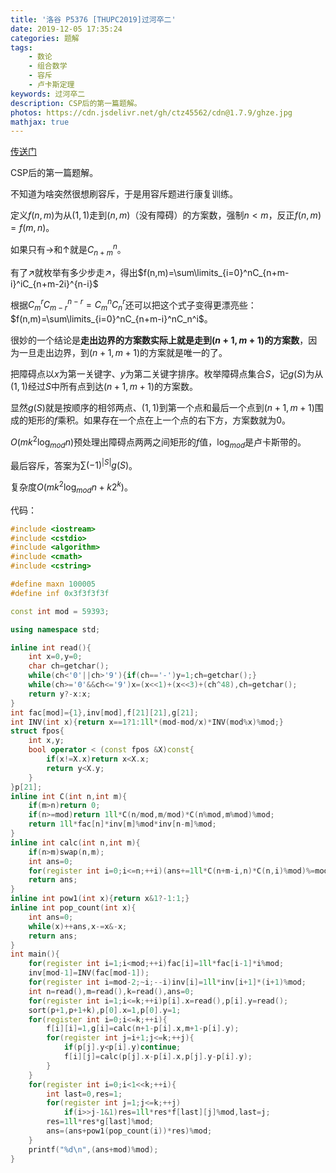 ```yaml
---
title: '洛谷 P5376 [THUPC2019]过河卒二'
date: 2019-12-05 17:35:24
categories: 题解
tags:
    - 数论
    - 组合数学
    - 容斥
    - 卢卡斯定理
keywords: 过河卒二
description: CSP后的第一篇题解。
photos: https://cdn.jsdelivr.net/gh/ctz45562/cdn@1.7.9/ghze.jpg
mathjax: true
---
```


[传送门](https://www.luogu.com.cn/problem/P5376)

CSP后的第一篇题解。

不知道为啥突然很想刷容斥，于是用容斥题进行康复训练。

<!--more-->

定义$f(n,m)$为从$(1,1)$走到$(n,m)$（没有障碍）的方案数，强制$n<m$，反正$f(n,m)=f(m,n)$。

如果只有$\rightarrow$和$\uparrow$就是$C_{n+m}^n$。

有了$\nearrow$就枚举有多少步走$\nearrow$，得出$f(n,m)=\sum\limits_{i=0}^nC_{n+m-i}^iC_{n+m-2i}^{n-i}$

根据$C_m^rC_{m-r}^{n-r}=C_m^nC_n^r$还可以把这个式子变得更漂亮些：$f(n,m)=\sum\limits_{i=0}^nC_{n+m-i}^nC_n^i$。

很妙的一个结论是**走出边界的方案数实际上就是走到$(n+1,m+1)$的方案数**，因为一旦走出边界，到$(n+1,m+1)$的方案就是唯一的了。

把障碍点以$x$为第一关键字、$y$为第二关键字排序。枚举障碍点集合$S$，记$g(S)$为从$(1,1)$经过$S$中所有点到达$(n+1,m+1)$的方案数。

显然$g(S)$就是按顺序的相邻两点、$(1,1)$到第一个点和最后一个点到$(n+1,m+1)$围成的矩形的$f$乘积。如果存在一个点在上一个点的右下方，方案数就为$0$。

$O(mk^2\log_{mod}n)$预处理出障碍点两两之间矩形的$f$值，$\log_{mod}$是卢卡斯带的。

最后容斥，答案为$\sum\limits(-1)^{|S|}g(S)$。

复杂度$O(mk^2\log_{mod}n+k2^k)$。

代码：
``` cpp
#include <iostream>
#include <cstdio>
#include <algorithm>
#include <cmath>
#include <cstring>

#define maxn 100005
#define inf 0x3f3f3f3f

const int mod = 59393;

using namespace std;

inline int read(){
	int x=0,y=0;
	char ch=getchar();
	while(ch<'0'||ch>'9'){if(ch=='-')y=1;ch=getchar();}
	while(ch>='0'&&ch<='9')x=(x<<1)+(x<<3)+(ch^48),ch=getchar();
	return y?-x:x;
}
int fac[mod]={1},inv[mod],f[21][21],g[21];
int INV(int x){return x==1?1:1ll*(mod-mod/x)*INV(mod%x)%mod;}
struct fpos{
	int x,y;
	bool operator < (const fpos &X)const{
		if(x!=X.x)return x<X.x;
		return y<X.y;
	}
}p[21];
inline int C(int n,int m){
	if(m>n)return 0;
	if(n>=mod)return 1ll*C(n/mod,m/mod)*C(n%mod,m%mod)%mod;
	return 1ll*fac[n]*inv[m]%mod*inv[n-m]%mod;
}
inline int calc(int n,int m){
	if(n>m)swap(n,m);
	int ans=0;
	for(register int i=0;i<=n;++i)(ans+=1ll*C(n+m-i,n)*C(n,i)%mod)%=mod;
	return ans;
}
inline int pow1(int x){return x&1?-1:1;}
inline int pop_count(int x){
	int ans=0;
	while(x)++ans,x-=x&-x;
	return ans;
}
int main(){
	for(register int i=1;i<mod;++i)fac[i]=1ll*fac[i-1]*i%mod;
	inv[mod-1]=INV(fac[mod-1]);
	for(register int i=mod-2;~i;--i)inv[i]=1ll*inv[i+1]*(i+1)%mod;
	int n=read(),m=read(),k=read(),ans=0;
	for(register int i=1;i<=k;++i)p[i].x=read(),p[i].y=read();
	sort(p+1,p+1+k),p[0].x=1,p[0].y=1;
	for(register int i=0;i<=k;++i){
		f[i][i]=1,g[i]=calc(n+1-p[i].x,m+1-p[i].y);
		for(register int j=i+1;j<=k;++j){
			if(p[j].y<p[i].y)continue;
			f[i][j]=calc(p[j].x-p[i].x,p[j].y-p[i].y);
		}
	}
	for(register int i=0;i<1<<k;++i){
		int last=0,res=1;
		for(register int j=1;j<=k;++j)
			if(i>>j-1&1)res=1ll*res*f[last][j]%mod,last=j;
		res=1ll*res*g[last]%mod;
		ans=(ans+pow1(pop_count(i))*res)%mod;
	}
	printf("%d\n",(ans+mod)%mod);
}
```
